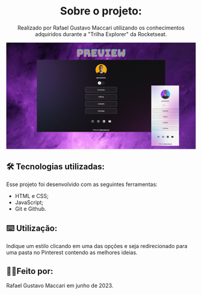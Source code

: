 <h1 align=center>Sobre o projeto:</h1>

<p align=center>Realizado por Rafael Gustavo Maccari utilizando os conhecimentos adquiridos durante a "Trilha Explorer" da Rocketseat.</p>

<p align=center>
<img alt="Preview do projeto" src=".github/Preview.png">
</p>

## 🛠️ Tecnologias utilizadas:
Esse projeto foi desenvolvido com as seguintes ferramentas:
- HTML e CSS;
- JavaScript;
- Git e Github.

## ⌨️ Utilização:
Indique um estilo clicando em uma das opções e seja redirecionado para uma pasta no Pinterest contendo as melhores ideias.

## 🧍‍♂️Feito por:
Rafael Gustavo Maccari em junho de 2023.